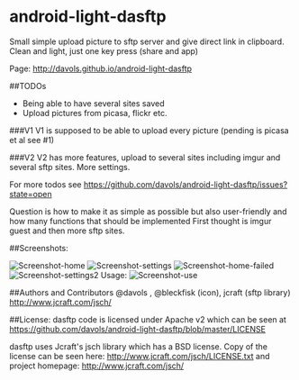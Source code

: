 android-light-dasftp
===================
Small simple upload picture to sftp server and give direct link in clipboard. Clean and light, just one key press (share and app)

Page: http://davols.github.io/android-light-dasftp

##TODOs
- Being able to have several sites saved
- Upload pictures from picasa, flickr etc.

###V1
V1 is supposed to be able to upload every picture (pending is picasa et al see #1)

###V2
V2 has more features, upload to several sites including imgur and several sftp sites. More settings.

For more todos see https://github.com/davols/android-light-dasftp/issues?state=open

Question is how to make it as simple as possible but also user-friendly and how many functions that should be implemented
First thought is imgur guest and then more sftp sites.

##Screenshots:

![Screenshot-home](http://davols.github.io/android-light-dasftp/images/home.png)
![Screenshot-settings](http://davols.github.io/android-light-dasftp/images/settings.png)
![Screenshot-home-failed](http://davols.github.io/android-light-dasftp/images/home_failed.png)
![Screenshot-settings2](http://davols.github.io/android-light-dasftp/images/settings2.png)
Usage:
![Screenshot-use](http://davols.github.io/android-light-dasftp/images/useupload.png)

##Authors and Contributors
@davols , @bleckfisk (icon), jcraft (sftp library)  http://www.jcraft.com/jsch/

##License: 
dasftp code is licensed under Apache v2 which can be seen at https://github.com/davols/android-light-dasftp/blob/master/LICENSE 

dasftp uses Jcraft's jsch library which has a BSD license. Copy of the license can be seen here: http://www.jcraft.com/jsch/LICENSE.txt and project homepage: http://www.jcraft.com/jsch/
